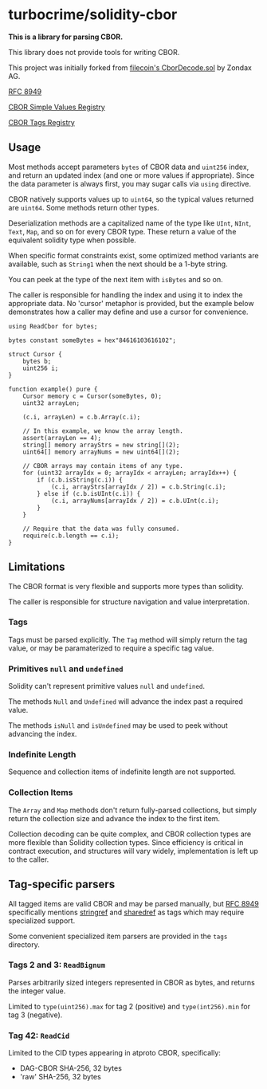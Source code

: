 # turbocrime/solidity-cbor

**This is a library for parsing CBOR.**

This library does not provide tools for writing CBOR.

This project was initially forked from [filecoin's CborDecode.sol](https://github.com/Zondax/filecoin-solidity/blob/master/contracts/v0.8/utils/CborDecode.sol) by Zondax AG.

[RFC 8949](https://www.iana.org/go/rfc8949)

[CBOR Simple Values Registry](https://www.iana.org/assignments/cbor-simple-values/cbor-simple-values.xhtml)

[CBOR Tags Registry](https://www.iana.org/assignments/cbor-tags/cbor-tags.xhtml)


## Usage

Most methods accept parameters `bytes` of CBOR data and `uint256` index, and return an updated index (and one or more values if appropriate). Since the data parameter is always first, you may sugar calls via `using` directive.

CBOR natively supports values up to `uint64`, so the typical values returned are `uint64`. Some methods return other types.

Deserialization methods are a capitalized name of the type like `UInt`, `NInt`, `Text`, `Map`, and so on for every CBOR type. These return a value of the equivalent solidity type when possible.

When specific format constraints exist, some optimized method variants are available, such as `String1` when the next should be a 1-byte string.

You can peek at the type of the next item with `isBytes` and so on.

The caller is responsible for handling the index and using it to index the appropriate data. No 'cursor' metaphor is provided, but the example below demonstrates how a caller may define and use a cursor for convenience.

```solidity
using ReadCbor for bytes;

bytes constant someBytes = hex"84616103616102";

struct Cursor {
    bytes b;
    uint256 i;
}

function example() pure {
    Cursor memory c = Cursor(someBytes, 0);
    uint32 arrayLen;

    (c.i, arrayLen) = c.b.Array(c.i);

    // In this example, we know the array length.
    assert(arrayLen == 4);
    string[] memory arrayStrs = new string[](2);
    uint64[] memory arrayNums = new uint64[](2);

    // CBOR arrays may contain items of any type.
    for (uint32 arrayIdx = 0; arrayIdx < arrayLen; arrayIdx++) {
        if (c.b.isString(c.i)) {
            (c.i, arrayStrs[arrayIdx / 2]) = c.b.String(c.i);
        } else if (c.b.isUInt(c.i)) {
            (c.i, arrayNums[arrayIdx / 2]) = c.b.UInt(c.i);
        }
    }

    // Require that the data was fully consumed.
    require(c.b.length == c.i);
}
```

## Limitations

The CBOR format is very flexible and supports more types than solidity.

The caller is responsible for structure navigation and value interpretation.

### Tags

Tags must be parsed explicitly. The `Tag` method will simply return the tag value, or may be paramaterized to require a specific tag value.

### Primitives `null` and `undefined`

Solidity can't represent primitive values `null` and `undefined`.

The methods `Null` and `Undefined` will advance the index past a required value.

The methods `isNull` and `isUndefined` may be used to peek without advancing the index.

### Indefinite Length

Sequence and collection items of indefinite length are not supported.

### Collection Items

The `Array` and `Map` methods don't return fully-parsed collections, but simply return the collection size and advance the index to the first item.

Collection decoding can be quite complex, and CBOR collection types are more flexible than Solidity collection types. Since efficiency is critical in contract execution, and structures will vary widely, implementation is left up to the caller.

## Tag-specific parsers

All tagged items are valid CBOR and may be parsed manually, but [RFC 8949](https://www.rfc-editor.org/rfc/rfc8949) specifically mentions [stringref](https://cbor.schmorp.de/stringref) and [sharedref](https://cbor.schmorp.de/value-sharing) as tags which may require specialized support.

Some convenient specialized item parsers are provided in the `tags` directory.

### Tags 2 and 3: `ReadBignum`

Parses arbitrarily sized integers represented in CBOR as bytes, and returns the integer value.

Limited to `type(uint256).max` for tag 2 (positive) and `type(int256).min` for tag 3 (negative).

### Tag 42: `ReadCid`

Limited to the CID types appearing in atproto CBOR, specifically:

- DAG-CBOR SHA-256, 32 bytes
- 'raw' SHA-256, 32 bytes
